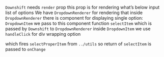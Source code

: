 `Downshift` needs `render` prop
this prop is for rendering what’s below input
list of options
We have `DropdownRenderer` for rendering that
inside `DropdownRenderer` there is component for displaying single option: `DropdownItem`
we pass to this component function `selectItem`
which is passed by `Downshift` to `DropdownRenderer`
inside `DropdownItem` we use `handleClick` for div wrapping option

which fires `selectProperItem` from `../utils`
so return of `selectItem` is passed to `onChange`